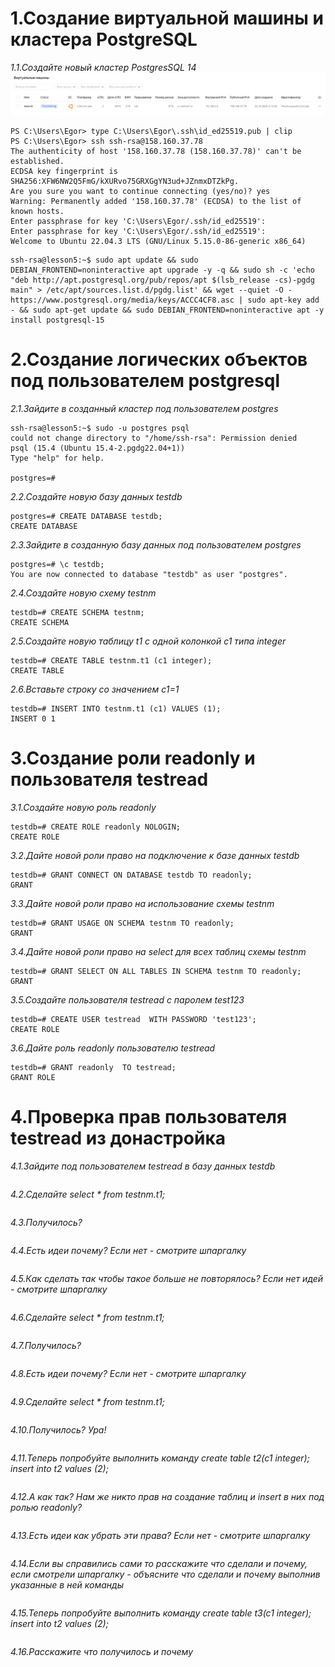 # 1.Создание виртуальной машины и кластера PostgreSQL
*1.1.Cоздайте новый кластер PostgresSQL 14*
![Иллюстрация к проекту](https://github.com/sadbytrue/egor_sizov_pg_advanced/blob/main/Screenshot_9.png)
```
PS C:\Users\Egor> type C:\Users\Egor\.ssh\id_ed25519.pub | clip
PS C:\Users\Egor> ssh ssh-rsa@158.160.37.78
The authenticity of host '158.160.37.78 (158.160.37.78)' can't be established.
ECDSA key fingerprint is SHA256:XFW6NW2Q5FmG/kXURvo75GRXGgYN3ud+JZnmxDTZkPg.
Are you sure you want to continue connecting (yes/no)? yes
Warning: Permanently added '158.160.37.78' (ECDSA) to the list of known hosts.
Enter passphrase for key 'C:\Users\Egor/.ssh/id_ed25519':
Enter passphrase for key 'C:\Users\Egor/.ssh/id_ed25519':
Welcome to Ubuntu 22.04.3 LTS (GNU/Linux 5.15.0-86-generic x86_64)
```
```
ssh-rsa@lesson5:~$ sudo apt update && sudo DEBIAN_FRONTEND=noninteractive apt upgrade -y -q && sudo sh -c 'echo "deb http://apt.postgresql.org/pub/repos/apt $(lsb_release -cs)-pgdg main" > /etc/apt/sources.list.d/pgdg.list' && wget --quiet -O - https://www.postgresql.org/media/keys/ACCC4CF8.asc | sudo apt-key add - && sudo apt-get update && sudo DEBIAN_FRONTEND=noninteractive apt -y install postgresql-15
```
# 2.Создание логических объектов под пользователем postgresql
*2.1.Зайдите в созданный кластер под пользователем postgres*
```
ssh-rsa@lesson5:~$ sudo -u postgres psql
could not change directory to "/home/ssh-rsa": Permission denied
psql (15.4 (Ubuntu 15.4-2.pgdg22.04+1))
Type "help" for help.

postgres=#
```
*2.2.Создайте новую базу данных testdb*
```
postgres=# CREATE DATABASE testdb;
CREATE DATABASE
```
*2.3.Зайдите в созданную базу данных под пользователем postgres*
```
postgres=# \c testdb;
You are now connected to database "testdb" as user "postgres".
```
*2.4.Создайте новую схему testnm*
```
testdb=# CREATE SCHEMA testnm;
CREATE SCHEMA
```
*2.5.Создайте новую таблицу t1 с одной колонкой c1 типа integer*
```
testdb=# CREATE TABLE testnm.t1 (c1 integer);
CREATE TABLE
```
*2.6.Вставьте строку со значением c1=1*
```
testdb=# INSERT INTO testnm.t1 (c1) VALUES (1);
INSERT 0 1
```
# 3.Создание роли readonly и пользователя testread
*3.1.Создайте новую роль readonly*
```
testdb=# CREATE ROLE readonly NOLOGIN;
CREATE ROLE
```
*3.2.Дайте новой роли право на подключение к базе данных testdb*
```
testdb=# GRANT CONNECT ON DATABASE testdb TO readonly;
GRANT
```
*3.3.Дайте новой роли право на использование схемы testnm*
```
testdb=# GRANT USAGE ON SCHEMA testnm TO readonly;
GRANT
```
*3.4.Дайте новой роли право на select для всех таблиц схемы testnm*
```
testdb=# GRANT SELECT ON ALL TABLES IN SCHEMA testnm TO readonly;
GRANT
```
*3.5.Создайте пользователя testread с паролем test123*
```
testdb=# CREATE USER testread  WITH PASSWORD 'test123';
CREATE ROLE
```
*3.6.Дайте роль readonly пользователю testread*
```
testdb=# GRANT readonly  TO testread;
GRANT ROLE
```
# 4.Проверка прав пользователя testread из донастройка
*4.1.Зайдите под пользователем testread в базу данных testdb*
```

```
*4.2.Сделайте select * from testnm.t1;*
```

```
*4.3.Получилось?*
```

```
*4.4.Есть идеи почему? Если нет - смотрите шпаргалку*
```

```
*4.5.Как сделать так чтобы такое больше не повторялось? Если нет идей - смотрите шпаргалку*
```

```
*4.6.Сделайте select * from testnm.t1;*
```

```
*4.7.Получилось?*
```

```
*4.8.Есть идеи почему? Если нет - смотрите шпаргалку*
```

```
*4.9.Сделайте select * from testnm.t1;*
```

```
*4.10.Получилось? Ура!*
```

```
*4.11.Теперь попробуйте выполнить команду create table t2(c1 integer); insert into t2 values (2);*
```

```
*4.12.А как так? Нам же никто прав на создание таблиц и insert в них под ролью readonly?*
```

```
*4.13.Есть идеи как убрать эти права? Если нет - смотрите шпаргалку*
```

```
*4.14.Если вы справились сами то расскажите что сделали и почему, если смотрели шпаргалку - объясните что сделали и почему выполнив указанные в ней команды*
```

```
*4.15.Теперь попробуйте выполнить команду create table t3(c1 integer); insert into t2 values (2);*
```

```
*4.16.Расскажите что получилось и почему*
```

```
